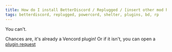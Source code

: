 ```yaml
---
title: How do I install BetterDiscord / Replugged / [insert other mod here] plugins?
tags: betterdiscord, replugged, powercord, shelter, plugins, bd, rp 
---
```


You can't.

Chances are, it's already a Vencord plugin! Or if it isn't, you can open a [plugin request](/docs/plugin-requests)
